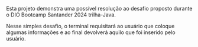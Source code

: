 Esta projeto demonstra uma possível resolução ao desafio proposto durante o DIO Bootcamp Santander 2024 trilha-Java.

Nesse simples desafio, o terminal requisitará ao usuário que coloque algumas informações e ao final devolverá aquilo que foi inserido pelo usuário.
